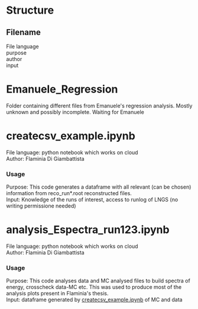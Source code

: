 # Structure
## Filename
File language  <br />
purpose <br />
author <br />
input <br />

# Emanuele_Regression
Folder containing different files from Emanuele's regression analysis. Mostly unknown and possibly incomplete. Waiting for Emanuele

# createcsv_example.ipynb

File language: python notebook which works on cloud  <br />
Author: Flaminia Di Giambattista <br />
### Usage
Purpose: This code generates a dataframe with all relevant (can be chosen) information from reco_run*.root reconstructed files. <br />
Input: Knowledge of the runs of interest, access to runlog of LNGS (no writing permissione needed)


# analysis_Espectra_run123.ipynb

File language: python notebook which works on cloud  <br />
Author: Flaminia Di Giambattista <br />
### Usage
Purpose: This code analyses data and MC analysed files to build spectra of energy, crosscheck data-MC etc. This was used to produce most of the analysis plots present in Flaminia's thesis. <br />
Input: dataframe generated by [createcsv_example.ipynb](https://github.com/CYGNUS-RD/WIKI-documentation/blob/main/Analysis/Analysis_codes/ReadMe.md#createcsv_exampleipynb) of MC and data
